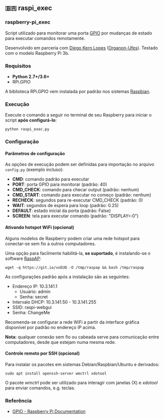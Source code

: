 🇧🇷 raspi_exec
---

### raspberry-pi_exec

Script utilizado para monitorar uma porta [GPIO](https://www.raspberrypi.org/documentation/usage/gpio/) por mudanças de estado para executar comandos remotamente.

Desenvolvido em parceria com [Diego Kern Lopes](https://diegokernlopes.com/) ([Organon-Ufes](http://organon.ufes.br/)). Testado com o modelo Raspberry Pi 3b.

### Requisitos

* **Python 2.7+/3.6+**
* RPi.GPIO

A biblioteca RPi.GPIO vem instalada por padrão nos sistemas [Raspbian](https://www.raspbian.org/).

### Execução

Execute o comando a seguir no terminal de seu Raspberry para iniciar o script **após configurá-lo**:

```python raspi_exec.py```

### Configuração

#### Parâmetros de configuração

As opções de execução podem ser definidas para importação no arquivo ```config.py``` (exemplo incluso):

* **CMD**: comando padrão para executar
* **PORT**: porta GPIO para monitorar (padrão: 40)
* **CMD_CHECK**: comando para checar output (padrão: nenhum)
* **CMD_START**: comando para executar no começo (padrão: nenhum)
* **RECHECK**: segundos para re-executar CMD_CHECK (padrão: 0)
* **WAIT**: segundos de espera para loop (padrão: 0.25)
* **DEFAULT**: estado inicial da porta (padrão: False)
* **SCREEN**: tela para executar comando (padrão: "DISPLAY=:0")

#### Ativando hotspot WiFi (opcional)

Alguns modelos de Raspberry podem criar uma rede hotspot para conectar-se sem fio a outros computadores.

Uma opção para facilmente habilitá-la, **se suportado**, é instalando-se o software [RaspAP](https://github.com/billz/raspap-webgui):

```wget -q https://git.io/voEUQ -O /tmp/raspap && bash /tmp/raspap```

As configurações padrão após a instalação são as seguintes:

* Endereço IP: 10.3.141.1
    * Usuário: admin
    * Senha: secret
* Intervalo DHCP: 10.3.141.50 - 10.3.141.255
* SSID: raspi-webgui
* Senha: ChangeMe

Recomenda-se configurar a rede WiFi a partir da interface gráfica disponível por padrão no endereço IP acima.

**Nota:** qualquer conexão sem fio ou cabeada serve para comunicação entre computadores, desde que estejam numa mesma rede.

#### Controle remoto por SSH (opcional)

Para instalar os pacotes em sistemas Debian/Raspbian/Ubuntu e derivados:

```sudo apt install openssh-server wmctrl xdotool```

O pacote *wmctrl* pode ser utilizado para interagir com janelas (X) e *xdotool* para enviar comandos, e.g. teclas.

### Referência

* [GPIO - Raspberry Pi Documentation](https://www.raspberrypi.org/documentation/usage/gpio/)
